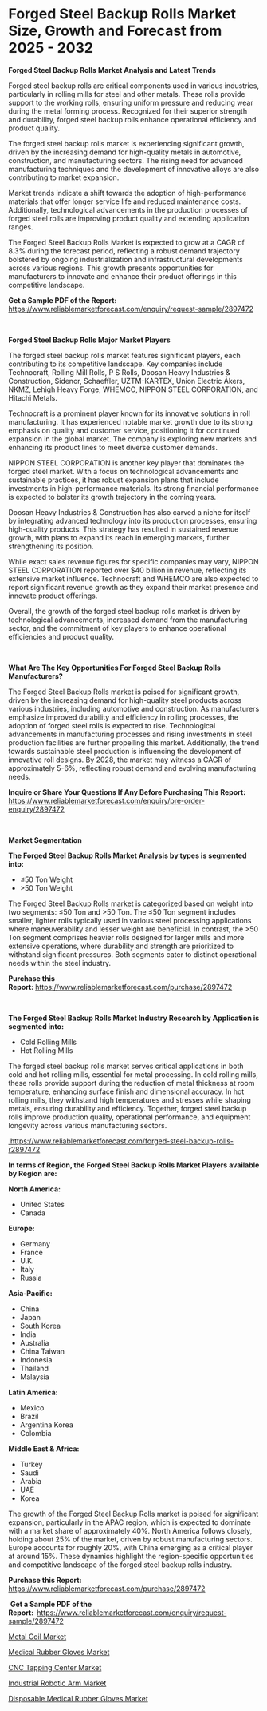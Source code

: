 <p><h1>Forged Steel Backup Rolls Market Size, Growth and Forecast from 2025 - 2032</h1></p><p><strong>Forged Steel Backup Rolls Market Analysis and Latest Trends</strong></p>
<p><p>Forged steel backup rolls are critical components used in various industries, particularly in rolling mills for steel and other metals. These rolls provide support to the working rolls, ensuring uniform pressure and reducing wear during the metal forming process. Recognized for their superior strength and durability, forged steel backup rolls enhance operational efficiency and product quality.</p><p>The forged steel backup rolls market is experiencing significant growth, driven by the increasing demand for high-quality metals in automotive, construction, and manufacturing sectors. The rising need for advanced manufacturing techniques and the development of innovative alloys are also contributing to market expansion. </p><p>Market trends indicate a shift towards the adoption of high-performance materials that offer longer service life and reduced maintenance costs. Additionally, technological advancements in the production processes of forged steel rolls are improving product quality and extending application ranges.</p><p>The Forged Steel Backup Rolls Market is expected to grow at a CAGR of 8.3% during the forecast period, reflecting a robust demand trajectory bolstered by ongoing industrialization and infrastructural developments across various regions. This growth presents opportunities for manufacturers to innovate and enhance their product offerings in this competitive landscape.</p></p>
<p><strong>Get a Sample PDF of the Report:&nbsp;</strong> <a href="https://www.reliablemarketforecast.com/enquiry/request-sample/2897472?utm_campaign=1903&utm_medium=2&utm_source=Github&utm_content=ia&utm_term=15032025&utm_id=forged-steel-backup-rolls">https://www.reliablemarketforecast.com/enquiry/request-sample/2897472</a></p>
<p>&nbsp;</p>
<p><strong>Forged Steel Backup Rolls Major Market Players</strong></p>
<p><p>The forged steel backup rolls market features significant players, each contributing to its competitive landscape. Key companies include Technocraft, Rolling Mill Rolls, P S Rolls, Doosan Heavy Industries & Construction, Sidenor, Schaeffler, UZTM-KARTEX, Union Electric Åkers, NKMZ, Lehigh Heavy Forge, WHEMCO, NIPPON STEEL CORPORATION, and Hitachi Metals.</p><p>Technocraft is a prominent player known for its innovative solutions in roll manufacturing. It has experienced notable market growth due to its strong emphasis on quality and customer service, positioning it for continued expansion in the global market. The company is exploring new markets and enhancing its product lines to meet diverse customer demands.</p><p>NIPPON STEEL CORPORATION is another key player that dominates the forged steel market. With a focus on technological advancements and sustainable practices, it has robust expansion plans that include investments in high-performance materials. Its strong financial performance is expected to bolster its growth trajectory in the coming years.</p><p>Doosan Heavy Industries & Construction has also carved a niche for itself by integrating advanced technology into its production processes, ensuring high-quality products. This strategy has resulted in sustained revenue growth, with plans to expand its reach in emerging markets, further strengthening its position.</p><p>While exact sales revenue figures for specific companies may vary, NIPPON STEEL CORPORATION reported over $40 billion in revenue, reflecting its extensive market influence. Technocraft and WHEMCO are also expected to report significant revenue growth as they expand their market presence and innovate product offerings.</p><p>Overall, the growth of the forged steel backup rolls market is driven by technological advancements, increased demand from the manufacturing sector, and the commitment of key players to enhance operational efficiencies and product quality.</p></p>
<p>&nbsp;</p>
<p><strong>What Are The Key Opportunities For Forged Steel Backup Rolls Manufacturers?</strong></p>
<p><p>The Forged Steel Backup Rolls market is poised for significant growth, driven by the increasing demand for high-quality steel products across various industries, including automotive and construction. As manufacturers emphasize improved durability and efficiency in rolling processes, the adoption of forged steel rolls is expected to rise. Technological advancements in manufacturing processes and rising investments in steel production facilities are further propelling this market. Additionally, the trend towards sustainable steel production is influencing the development of innovative roll designs. By 2028, the market may witness a CAGR of approximately 5-6%, reflecting robust demand and evolving manufacturing needs.</p></p>
<p><strong>Inquire or Share Your Questions If Any Before Purchasing This Report:</strong> <a href="https://www.reliablemarketforecast.com/enquiry/pre-order-enquiry/2897472?utm_campaign=1903&utm_medium=2&utm_source=Github&utm_content=ia&utm_term=15032025&utm_id=forged-steel-backup-rolls">https://www.reliablemarketforecast.com/enquiry/pre-order-enquiry/2897472</a></p>
<p>&nbsp;</p>
<p><strong>Market Segmentation</strong></p>
<p><strong>The Forged Steel Backup Rolls Market Analysis by types is segmented into:</strong></p>
<p><ul><li>≤50 Ton Weight</li><li>>50 Ton Weight</li></ul></p>
<p><p>The Forged Steel Backup Rolls market is categorized based on weight into two segments: ≤50 Ton and >50 Ton. The ≤50 Ton segment includes smaller, lighter rolls typically used in various steel processing applications where maneuverability and lesser weight are beneficial. In contrast, the >50 Ton segment comprises heavier rolls designed for larger mills and more extensive operations, where durability and strength are prioritized to withstand significant pressures. Both segments cater to distinct operational needs within the steel industry.</p></p>
<p><strong>Purchase this Report:&nbsp;</strong><a href="https://www.reliablemarketforecast.com/purchase/2897472?utm_campaign=1903&utm_medium=2&utm_source=Github&utm_content=ia&utm_term=15032025&utm_id=forged-steel-backup-rolls">https://www.reliablemarketforecast.com/purchase/2897472</a></p>
<p>&nbsp;</p>
<p><strong>The Forged Steel Backup Rolls Market Industry Research by Application is segmented into:</strong></p>
<p><ul><li>Cold Rolling Mills</li><li>Hot Rolling Mills</li></ul></p>
<p><p>The forged steel backup rolls market serves critical applications in both cold and hot rolling mills, essential for metal processing. In cold rolling mills, these rolls provide support during the reduction of metal thickness at room temperature, enhancing surface finish and dimensional accuracy. In hot rolling mills, they withstand high temperatures and stresses while shaping metals, ensuring durability and efficiency. Together, forged steel backup rolls improve production quality, operational performance, and equipment longevity across various manufacturing sectors.</p></p>
<p><a href="https://www.reliablemarketforecast.com/forged-steel-backup-rolls-r2897472?utm_campaign=1903&utm_medium=2&utm_source=Github&utm_content=ia&utm_term=15032025&utm_id=forged-steel-backup-rolls">&nbsp;https://www.reliablemarketforecast.com/forged-steel-backup-rolls-r2897472</a></p>
<p><strong>In terms of Region, the Forged Steel Backup Rolls Market Players available by Region are:</strong></p>
<p>
    <p> <strong> North America: </strong>
        <ul>
            <li>United States</li>
            <li>Canada</li>
        </ul>
        </p> 
    <p> <strong> Europe: </strong>
        <ul>
            <li>Germany</li>
            <li>France</li>
            <li>U.K.</li>
            <li>Italy</li>
            <li>Russia</li>
        </ul>
        </p> 
    <p> <strong> Asia-Pacific: </strong>
        <ul>
            <li>China</li>
            <li>Japan</li>
            <li>South Korea</li>
            <li>India</li>
            <li>Australia</li>
            <li>China Taiwan</li>
            <li>Indonesia</li>
            <li>Thailand</li>
            <li>Malaysia</li>
        </ul>
        </p> 
    <p> <strong> Latin America: </strong>
        <ul>
            <li>Mexico</li>
            <li>Brazil</li>
            <li>Argentina Korea</li>
            <li>Colombia</li>
        </ul>
        </p> 
    <p> <strong> Middle East & Africa: </strong>
        <ul>
            <li>Turkey</li>
            <li>Saudi</li>
            <li>Arabia</li>
            <li>UAE</li>
            <li>Korea</li>
        </ul>
    </p>
    </p>
<p><p>The growth of the Forged Steel Backup Rolls market is poised for significant expansion, particularly in the APAC region, which is expected to dominate with a market share of approximately 40%. North America follows closely, holding about 25% of the market, driven by robust manufacturing sectors. Europe accounts for roughly 20%, with China emerging as a critical player at around 15%. These dynamics highlight the region-specific opportunities and competitive landscape of the forged steel backup rolls industry.</p></p>
<p><strong>Purchase this Report: </strong><a href="https://www.reliablemarketforecast.com/purchase/2897472?utm_campaign=1903&utm_medium=2&utm_source=Github&utm_content=ia&utm_term=15032025&utm_id=forged-steel-backup-rolls">https://www.reliablemarketforecast.com/purchase/2897472</a></p>
<p>&nbsp;<strong>Get a Sample PDF of the Report:&nbsp;&nbsp;</strong><a href="https://www.reliablemarketforecast.com/enquiry/request-sample/2897472?utm_campaign=1903&utm_medium=2&utm_source=Github&utm_content=ia&utm_term=15032025&utm_id=forged-steel-backup-rolls">https://www.reliablemarketforecast.com/enquiry/request-sample/2897472</a></p>
<p><strong></strong></p>
<p><p><a href="https://github.com/vasosblenksk/Market-Research-Report-List-1/blob/main/metal-coil-market.md?utm_campaign=1903&utm_medium=2&utm_source=Github&utm_content=ia&utm_term=15032025&utm_id=forged-steel-backup-rolls">Metal Coil Market</a></p><p><a href="https://github.com/ifsahvadenah/Market-Research-Report-List-1/blob/main/medical-rubber-gloves-market.md?utm_campaign=1903&utm_medium=2&utm_source=Github&utm_content=ia&utm_term=15032025&utm_id=forged-steel-backup-rolls">Medical Rubber Gloves Market</a></p><p><a href="https://github.com/keehnkaesssi/Market-Research-Report-List-1/blob/main/cnc-tapping-center-market.md?utm_campaign=1903&utm_medium=2&utm_source=Github&utm_content=ia&utm_term=15032025&utm_id=forged-steel-backup-rolls">CNC Tapping Center Market</a></p><p><a href="https://github.com/viohlbrenksf/Market-Research-Report-List-1/blob/main/industrial-robotic-arm-market.md?utm_campaign=1903&utm_medium=2&utm_source=Github&utm_content=ia&utm_term=15032025&utm_id=forged-steel-backup-rolls">Industrial Robotic Arm Market</a></p><p><a href="https://github.com/merzafairy04/Market-Research-Report-List-1/blob/main/disposable-medical-rubber-gloves-market.md?utm_campaign=1903&utm_medium=2&utm_source=Github&utm_content=ia&utm_term=15032025&utm_id=forged-steel-backup-rolls">Disposable Medical Rubber Gloves Market</a></p></p>